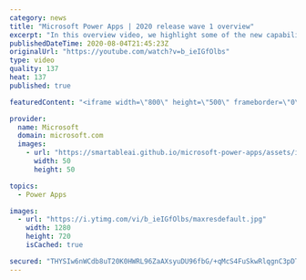 ```yaml
---
category: news
title: "Microsoft Power Apps | 2020 release wave 1 overview"
excerpt: "In this overview video, we highlight some of the new capabilities included in the latest update to Microsoft Power Apps.      Here are the capabilities covered:     UI enhancements       • Save is always visible       • Chart formatting  Grid user experience enhancements       • Conditional search  "
publishedDateTime: 2020-08-04T21:45:23Z
originalUrl: "https://youtube.com/watch?v=b_ieIGfOlbs"
type: video
quality: 137
heat: 137
published: true

featuredContent: "<iframe width=\"800\" height=\"500\" frameborder=\"0\" src=\"https://www.youtube.com/embed/b_ieIGfOlbs\" allow=\"accelerometer; autoplay; encrypted-media; gyroscope; picture-in-picture\" allowfullscreen></iframe>"

provider:
  name: Microsoft
  domain: microsoft.com
  images:
    - url: "https://smartableai.github.io/microsoft-power-apps/assets/images/organizations/microsoft.com-50x50.jpg"
      width: 50
      height: 50

topics:
  - Power Apps

images:
  - url: "https://i.ytimg.com/vi/b_ieIGfOlbs/maxresdefault.jpg"
    width: 1280
    height: 720
    isCached: true

secured: "THYSIw6nWCdb8uT20K0HWRL96ZaAXsyuDU96fbG/+qMcS4FuSkwRlqgnC3pDTUL/8naAc3nlT8PNNCh8mc9Cdg0yYHj8+y7LeWWdfz8fy9ldpc3i7Y03URZ7N40gY2p05ygT6ZJroHIQ8F0K7KaUnZjFZ9myY76NbZmkqpkUgRRPrE7hbCcWfNWaD6KrXXyMFfVezDQr2c8BY4xEpTzVpc3YIm5mKZaGfTo4dimElJRfdnElZNezh/FACt2OF7Oy3fwqeAGFTvore06y3kyjnk+jr7S57GRL1eAHsde6JzLkhWv36S8EbY3k5EU97xnyRm6yNHEBrVcDr/sYCyc0RdzJTE4YlkhoTzhElLHlPLYB3CqWWVxsQFHz0hTcGw0NH/QB4FwLnmODTYpCsBI+jeQUuFOLYBn1X6v15onEYH5VSpz7I0L7Gsu0EYWTX9la;T2QCOdpY9spGv8Y9jVKt6g=="
---
```


